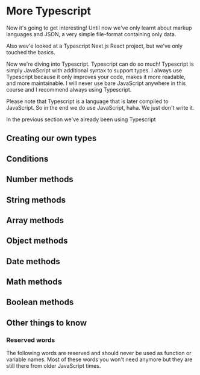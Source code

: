 # More Typescript

Now it's going to get interesting! Until now we've only learnt about markup languages and JSON, a very simple file-format containing only data.

Also wev'e looked at a Typescript Next.js React project, but we've only touched the basics.

Now we're diving into Typescript. Typescript can do so much! Typescript is simply JavaScript with additional syntax to support types. I always use Typescript because it only improves your code, makes it more readable, and more maintainable. I will never use bare JavaScript anywhere in this course and I recommend always using Typescript.

Please note that Typescript is a language that is later compiled to JavaScript. So in the end we do use JavaScript, haha. We just don't write it.

In the previous section we've already been using Typescript

## Creating our own types

## Conditions

## Number methods

## String methods

## Array methods

## Object methods

## Date methods

## Math methods

## Boolean methods

## Other things to know

### Reserved words

The following words are reserved and should never be used as function or variable names. Most of these words you won't need anymore but they are still there from older JavaScript times.
